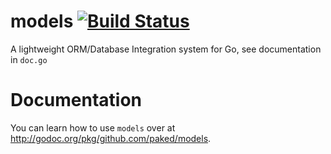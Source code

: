 # models [![Build Status](https://travis-ci.org/paked/models.svg)](https://travis-ci.org/paked/models)
A lightweight ORM/Database Integration system for Go, see documentation in ```doc.go```

# Documentation
You can learn how to use ```models``` over at http://godoc.org/pkg/github.com/paked/models.
